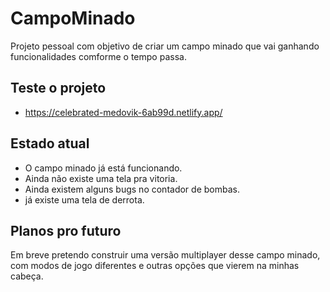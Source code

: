 # CampoMinado

 Projeto pessoal com objetivo de criar um campo minado que vai ganhando funcionalidades comforme o tempo passa.

## Teste o projeto

- <https://celebrated-medovik-6ab99d.netlify.app/>

## Estado atual

- O campo minado já está funcionando.
- Ainda não existe uma tela pra vitoria.
- Ainda existem alguns bugs no contador de bombas.
- já existe uma tela de derrota.

## Planos pro futuro

Em breve pretendo construir uma versão multiplayer desse campo minado, com modos de jogo diferentes e outras opções que vierem na minhas cabeça.
